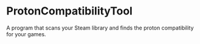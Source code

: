 # ProtonCompatibilityTool
A program that scans your Steam library and finds the proton compatibility for your games.
